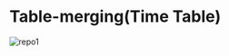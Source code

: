 # Table-merging(Time Table)
![repo1](https://github.com/user-attachments/assets/84bc2cd7-930b-4392-89b8-7488408d5994)
